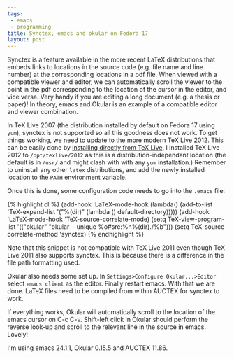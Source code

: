 ```yaml
---
tags:
 - emacs
 - programming
title: Synctex, emacs and okular on Fedora 17
layout: post
---
```


Synctex is a feature available in the more recent LaTeX distributions
that embeds links to locations in the source code (e.g. file name and
line number) at the corresponding locations in a pdf file. When viewed
with a compatible viewer and editor, we can automatically scroll the
viewer to the point in the pdf corresponding to the location of the
cursor in the editor, and vice versa.  Very handy if you are editing a
long document (e.g. a thesis or paper)! In theory, emacs and Okular is
an example of a compatible editor and viewer combination.

In TeX Live 2007 (the distribution installed by default on Fedora 17
using `yum`), synctex is not supported so all this goodness does not
work. To get things working, we need to update to the more modern TeX
Live 2012. This can be easily done by
[installing directly from TeX Live](http://www.tug.org/texlive/quickinstall.html). I
installed TeX Live 2012 to `/opt/texlive/2012` as this is a
distribution-independant location (the default is in `/usr/` and might
clash with with any `yum` installation.) Remember to uninstall any
other `latex` distributions, and add the newly installed location to
the `PATH` environment variable.

Once this is done, some configuration code needs to go into the
`.emacs` file:

{% highlight cl %}
(add-hook 'LaTeX-mode-hook
          (lambda()
           (add-to-list 'TeX-expand-list
                        '("%(dir)" 
                          (lambda () default-directory)))))
(add-hook 'LaTeX-mode-hook 'TeX-source-correlate-mode)
(setq TeX-view-program-list 
      '(("okular" "okular --unique %o#src:%n%(dir)./%b")))
(setq TeX-source-correlate-method 'synctex)
{% endhighlight %}

Note that this snippet is not compatible with TeX Live 2011 even
though TeX Live 2011 also supports synctex. This is because there is a
difference in the file path formatting used.

Okular also needs some set up. In `Settings>Configure
Okular...>Editor` select `emacs client` as the editor. Finally restart
emacs. With that we are done. LaTeX files need to be compiled from
within AUCTEX for synctex to work.

If everything works, Okular will automatically scroll to the location
of the emacs cursor on C-c C-v. Shift-left click in Okular should
perform the reverse look-up and scroll to the relevant line in the
source in emacs. Lovely!

I'm using emacs 24.1.1, Okular 0.15.5 and AUCTEX 11.86.
